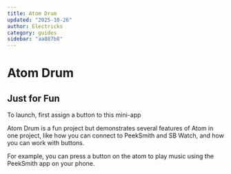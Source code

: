 ```yaml
---
title: Atom Drum
updated: "2025-10-26"
author: Electricks
category: guides
sidebar: "aa887b8"
---
```


# Atom Drum

## Just for Fun

To launch, first assign a button to this mini-app

Atom Drum is a fun project but demonstrates several features of Atom in one project, like how you can connect to PeekSmith and SB Watch, and how you can work with buttons. 

For example, you can press a button on the atom to play music using the PeekSmith app on your phone.